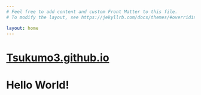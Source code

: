 ```yaml
---
# Feel free to add content and custom Front Matter to this file.
# To modify the layout, see https://jekyllrb.com/docs/themes/#overriding-theme-defaults

layout: home
---
```

# [Tsukumo3.github.io](https://tsukumo3.github.io/article)

# Hello World!